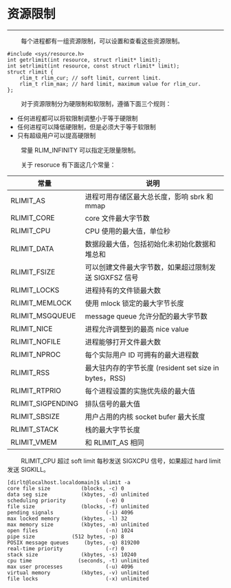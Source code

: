 # 资源限制
***

&emsp;&emsp;
每个进程都有一组资源限制，可以设置和查看这些资源限制。

    #include <sys/resource.h>
    int getrlimit(int resource, struct rlimit* limit);
    int setrlimit(int resource, const struct rlimit* limit);
    struct rlimit {
        rlim_t rlim_cur; // soft limit, current limit.
        rlim_t rlim_max; // hard limit, maximum value for rlim_cur.
    };

&emsp;&emsp;
对于资源限制分为硬限制和软限制，遵循下面三个规则：

+ 任何进程都可以将软限制调整小于等于硬限制
+ 任何进程可以降低硬限制，但是必须大于等于软限制
+ 只有超级用户可以提高硬限制

&emsp;&emsp;
常量 RLIM\_INFINITY 可以指定无限量限制。

&emsp;&emsp;
关于 resoruce 有下面这几个常量：

|常量|说明|
| --- | --- |
|RLIMIT\_AS|进程可用存储区最大总长度，影响 sbrk 和 mmap|
|RLIMIT\_CORE|core 文件最大字节数|
|RLIMIT\_CPU|CPU 使用的最大值，单位秒|
|RLIMIT\_DATA|数据段最大值，包括初始化未初始化数据和堆总和|
|RLIMIT\_FSIZE|可以创建文件最大字节数，如果超过限制发送 SIGXFSZ 信号|
|RLIMIT\_LOCKS|进程持有的文件锁最大数|
|RLIMIT\_MEMLOCK|使用 mlock 锁定的最大字节长度|
|RLIMIT\_MSGQUEUE|message queue 允许分配的最大字节数|
|RLIMIT\_NICE|进程允许调整到的最高 nice value|
|RLIMIT\_NOFILE|进程能够打开文件最大数|
|RLIMIT\_NPROC|每个实际用户 ID 可拥有的最大进程数|
|RLIMIT\_RSS|最大驻内存的字节长度 (resident set size in bytes，RSS)|
|RLIMIT\_RTPRIO|每个进程设置的实施优先级的最大值|
|RLIMIT\_SIGPENDING|排队信号的最大值|
|RLIMIT\_SBSIZE|用户占用的内核 socket bufer 最大长度|
|RLIMIT\_STACK|栈的最大字节长度|
|RLIMIT\_VMEM|和 RLIMIT\_AS 相同|

&emsp;&emsp;
RLIMIT\_CPU 超过 soft limit 每秒发送 SIGXCPU 信号，如果超过 hard limit 发送 SIGKILL。

    [dirlt@localhost.localdomain]$ ulimit -a
    core file size          (blocks, -c) 0
    data seg size           (kbytes, -d) unlimited
    scheduling priority             (-e) 0
    file size               (blocks, -f) unlimited
    pending signals                 (-i) 4096
    max locked memory       (kbytes, -l) 32
    max memory size         (kbytes, -m) unlimited
    open files                      (-n) 1024
    pipe size            (512 bytes, -p) 8
    POSIX message queues     (bytes, -q) 819200
    real-time priority              (-r) 0
    stack size              (kbytes, -s) 10240
    cpu time               (seconds, -t) unlimited
    max user processes              (-u) 4096
    virtual memory          (kbytes, -v) unlimited
    file locks                      (-x) unlimited